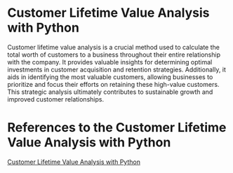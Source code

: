 # Customer Lifetime Value Analysis with Python

Customer lifetime value analysis is a crucial method used to calculate the total worth of customers to a business throughout their entire relationship with the company. It provides valuable insights for determining optimal investments in customer acquisition and retention strategies. Additionally, it aids in identifying the most valuable customers, allowing businesses to prioritize and focus their efforts on retaining these high-value customers. This strategic analysis ultimately contributes to sustainable growth and improved customer relationships.


# References to the Customer Lifetime Value Analysis with Python

<a href="https://github.com/MisterAare/Customer_Lifetime_Value_Analysis/blob/main/Python_Based_Analysis_of_Customer_Lifetime_Value.ipynb" target="_blank">Customer Lifetime Value Analysis with Python</a> 
